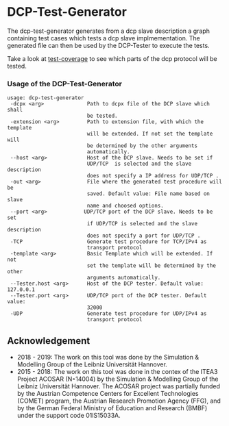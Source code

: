 # DCP-Test-Generator
The dcp-test-generator generates from a dcp slave description a graph containing test cases which tests a dcp slave implmementation. The generated file can then be used by the DCP-Tester to execute the tests. 

Take a look at [test-coverage](https://github.com/ChKater/dcp-test-generator/wiki/Test-Coverage) to see which parts of the dcp protocol will be tested. 

### Usage of the DCP-Test-Generator
```
usage: dcp-test-generator
 -dcpx <arg>              Path to dcpx file of the DCP slave which shall
                          be tested.
 -extension <arg>         Path to extension file, with which the template
                          will be extended. If not set the template will
                          be determined by the other arguments
                          automatically.
 --host <arg>             Host of the DCP slave. Needs to be set if
                          UDP/TCP  is selected and the slave description
                          does not specify a IP address for UDP/TCP .
 -out <arg>               File where the generated test procedure will be
                          saved. Default value: File name based on slave
                          name and choosed options.
 --port <arg>            UDP/TCP port of the DCP slave. Needs to be set
                          if UDP/TCP is selected and the slave description
                          does not specify a port for UDP/TCP .
 -TCP                     Generate test procedure for TCP/IPv4 as
                          transport protocol
 -template <arg>          Basic Template which will be extended. If not
                          set the template will be determined by the other
                          arguments automatically.
 --Tester.host <arg>      Host of the DCP tester. Default value: 127.0.0.1
 --Tester.port <arg>      UDP/TCP port of the DCP tester. Default value:
                          32000
 -UDP                     Generate test procedure for UDP/IPv4 as
                          transport protocol
```
## Acknowledgement ##
- 2018 - 2019: The work on this tool was done by the Simulation & Modelling Group of the Leibniz Universität Hannover.
- 2015 - 2018: The work on this tool was done in the contex of the ITEA3 Project ACOSAR (N◦14004) by the Simulation & Modelling Group of the Leibniz Universität Hannover. The ACOSAR project was partially funded by the Austrian Competence Centers for Excellent Technologies (COMET) program, the Austrian Research Promotion Agency (FFG), and by the German Federal Ministry of Education and Research (BMBF) under the support code 01lS15033A.

